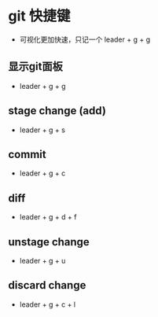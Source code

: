 # git 快捷键
- 可视化更加快速，只记一个 leader + g + g

## 显示git面板
- leader + g + g

## stage change (add)
- leader + g + s

## commit
- leader + g + c

## diff
- leader + g + d + f

## unstage change
- leader + g + u

## discard change 
- leader + g + c + l